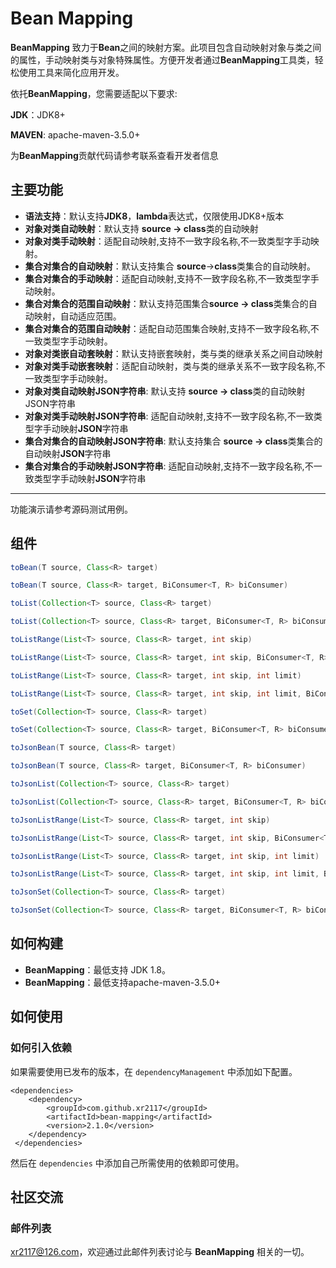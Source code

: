 # Bean Mapping

**BeanMapping** 致力于**Bean**之间的映射方案。此项目包含自动映射对象与类之间的属性，手动映射类与对象特殊属性。方便开发者通过**BeanMapping**工具类，轻松使用工具来简化应用开发。

依托**BeanMapping**，您需要适配以下要求:

**JDK**：JDK8+

**MAVEN**: apache-maven-3.5.0+



为**BeanMapping**贡献代码请参考联系查看开发者信息

## 主要功能

* **语法支持**：默认支持**JDK8**，**lambda**表达式，仅限使用JDK8+版本
* **对象对类自动映射**：默认支持 **source -> class**类的自动映射
* **对象对类手动映射**：适配自动映射,支持不一致字段名称,不一致类型字手动映射。
* **集合对集合的自动映射**：默认支持集合 **source**->**class**类集合的自动映射。
* **集合对集合的手动映射**：适配自动映射,支持不一致字段名称,不一致类型字手动映射。
* **集合对集合的范围自动映射**：默认支持范围集合**source -> class**类集合的自动映射，自动适应范围。
* **集合对集合的范围自动映射**：适配自动范围集合映射,支持不一致字段名称,不一致类型字手动映射。
* **对象对类嵌自动套映射**：默认支持嵌套映射，类与类的继承关系之间自动映射
* **对象对类手动嵌套映射**：适配自动映射，类与类的继承关系不一致字段名称,不一致类型字手动映射。
* **对象对类自动映射JSON字符串**: 默认支持 **source -> class**类的自动映射JSON字符串
* **对象对类手动映射JSON字符串**: 适配自动映射,支持不一致字段名称,不一致类型字手动映射**JSON**字符串
* **集合对集合的自动映射JSON字符串**: 默认支持集合 **source -> class**类集合的自动映射**JSON**字符串
* **集合对集合的手动映射JSON字符串**: 适配自动映射,支持不一致字段名称,不一致类型字手动映射**JSON**字符串

****


功能演示请参考源码测试用例。

## 组件

```java
toBean(T source, Class<R> target)

toBean(T source, Class<R> target, BiConsumer<T, R> biConsumer)

toList(Collection<T> source, Class<R> target)

toList(Collection<T> source, Class<R> target, BiConsumer<T, R> biConsumer)

toListRange(List<T> source, Class<R> target, int skip)

toListRange(List<T> source, Class<R> target, int skip, BiConsumer<T, R> biConsumer)

toListRange(List<T> source, Class<R> target, int skip, int limit)

toListRange(List<T> source, Class<R> target, int skip, int limit, BiConsumer<T, R> biConsumer)

toSet(Collection<T> source, Class<R> target)

toSet(Collection<T> source, Class<R> target, BiConsumer<T, R> biConsumer)

toJsonBean(T source, Class<R> target)

toJsonBean(T source, Class<R> target, BiConsumer<T, R> biConsumer)

toJsonList(Collection<T> source, Class<R> target)

toJsonList(Collection<T> source, Class<R> target, BiConsumer<T, R> biConsumer)

toJsonListRange(List<T> source, Class<R> target, int skip)

toJsonListRange(List<T> source, Class<R> target, int skip, BiConsumer<T, R> biConsumer)

toJsonListRange(List<T> source, Class<R> target, int skip, int limit)

toJsonListRange(List<T> source, Class<R> target, int skip, int limit, BiConsumer<T, R> biConsumer)

toJsonSet(Collection<T> source, Class<R> target)

toJsonSet(Collection<T> source, Class<R> target, BiConsumer<T, R> biConsumer)
```



## 如何构建

* **BeanMapping**：最低支持 JDK 1.8。
* **BeanMapping**：最低支持apache-maven-3.5.0+

## 如何使用

### 如何引入依赖

如果需要使用已发布的版本，在 `dependencyManagement` 中添加如下配置。

	<dependencies>
		<dependency>
	        <groupId>com.github.xr2117</groupId>
	        <artifactId>bean-mapping</artifactId>
	        <version>2.1.0</version>
	    </dependency>
	 </dependencies>

然后在 `dependencies` 中添加自己所需使用的依赖即可使用。

## 社区交流

### 邮件列表

xr2117@126.com，欢迎通过此邮件列表讨论与 **BeanMapping** 相关的一切。
